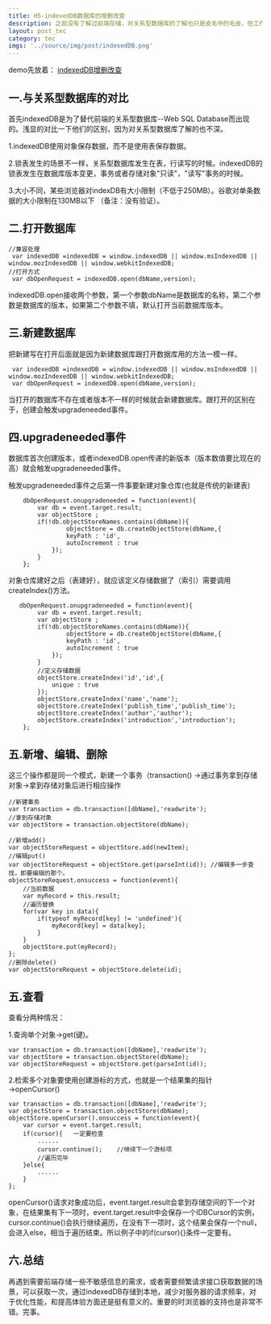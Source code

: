 ```yaml
---
title: H5-indexedDB数据库的增删改查
description: 之前没有了解过前端存储，对关系型数据库的了解也只是皮毛中的毛皮，但工作中偶尔会有经理或后端同事问:web能保存数据么？之前都是狠狠的跟人家说：亲~不可哟。了解过indexedDB之后的回答是：亲~，不仅可以存，还能增删改查呦。
layout: post_tec
category: tec
imgs: '../source/img/post/indexedDB.png'
---
```

demo先放着： <a href="/test/old_test/base/indexedDB.html" target="_blank">indexedDB增删改查</a>
## 一.与关系型数据库的对比
首先indexedDB是为了替代前端的关系型数据库--Web SQL Database而出现的。浅显的对比一下他们的区别，因为对关系型数据库了解的也不深。

1.indexedDB使用对象保存数据，而不是使用表保存数据。

2.锁表发生的场景不一样，关系型数据库发生在表，行读写的时候。indexedDB的锁表发生在数据库版本变更，事务或者存储对象"只读"，"读写"事务的时候。

3.大小不同，某些浏览器对indexDB有大小限制（不低于250MB）。谷歌对单条数据的大小限制在130MB以下 （备注：没有验证）。

## 二.打开数据库
```
//兼容处理
 var indexedDB =indexedDB = window.indexedDB || window.msIndexedDB ||      window.mozIndexedDB || window.webkitIndexedDB;
//打开方式
 var dbOpenRequest = indexedDB.open(dbName,version);
```
indexedDB.open接收两个参数，第一个参数dbName是数据库的名称，第二个参数是数据库的版本，如果第二个参数不填，默认打开当前数据库版本。


## 三.新建数据库
把新建写在打开后面就是因为新建数据库跟打开数据库用的方法一模一样。

```
 var indexedDB =indexedDB = window.indexedDB || window.msIndexedDB ||      window.mozIndexedDB || window.webkitIndexedDB;
 var dbOpenRequest = indexedDB.open(dbName,version);
```
当打开的数据库不存在或者版本不一样的时候就会新建数据库。跟打开的区别在于，创建会触发upgradeneeded事件。


## 四.upgradeneeded事件
数据库首次创建版本，或者indexedDB.open传递的新版本（版本数值要比现在的高）就会触发upgradeneeded事件。

触发upgradeneeded事件之后第一件事要新建对象仓库(也就是传统的新建表)
```
    dbOpenRequest.onupgradeneeded = function(event){
    	var db = event.target.result;
        var objectStore ;
        if(!db.objectStoreNames.contains(dbName)){  
                objectStore = db.createObjectStore(dbName,{
                keyPath : 'id',
                autoIncrement : true
            });
        }
    };
```
对象仓库建好之后（表建好），就应该定义存储数据了（索引）需要调用createIndex()方法。
```
   dbOpenRequest.onupgradeneeded = function(event){
    	var db = event.target.result;
        var objectStore ;
        if(!db.objectStoreNames.contains(dbName)){
                objectStore = db.createObjectStore(dbName,{
                keyPath : 'id',
                autoIncrement : true
            });
        }
    	//定义存储数据
    	objectStore.createIndex('id','id',{
    		unique : true
    	});
    	objectStore.createIndex('name','name');
    	objectStore.createIndex('publish_time','publish_time');
    	objectStore.createIndex('author','author');
    	objectStore.createIndex('introduction','introduction');
    };
```
## 五.新增、编辑、删除
这三个操作都是同一个模式，新建一个事务（transaction() →通过事务拿到存储对象→拿到存储对象后进行相应操作
```
//新建事务
var transaction = db.transaction([dbName],'readwrite'); 
//拿到存储对象
var objectStore = transaction.objectStore(dbName);

//新增add()
var objectStoreRequest = objectStore.add(newItem);
//编辑put()
var objectStoreRequest = objectStore.get(parseInt(id)); //编辑多一步查找，即要编辑的那个。
objectStoreRequest.onsuccess = function(event){
	//当前数据
	var myRecord = this.result;
	//遍历替换
	for(var key in data){
		if(typeof myRecord[key] != 'undefined'){
			myRecord[key] = data[key];
		}
	}
	objectStore.put(myRecord);
};
//删除delete()
var objectStoreRequest = objectStore.delete(id);
```
## 五.查看
查看分两种情况：

1.查询单个对象→get(键)。
```
var transaction = db.transaction([dbName],'readwrite'); 
var objectStore = transaction.objectStore(dbName);
var objectStoreRequest = objectStore.get(parseInt(id)); 
```
2.检索多个对象要使用创建游标的方式，也就是一个结果集的指针→openCursor()
```
var transaction = db.transaction([dbName],'readwrite'); 
var objectStore = transaction.objectStore(dbName);
objectStore.openCursor().onsuccess = function(event){
	var cursor = event.target.result;
	if(cursor){   一定要检查
		......
		cursor.continue();    //继续下一个游标项
		//遍历完毕
	}else{
		......
	}
};
```
openCursor()请求对象成功后，event.target.result会拿到存储空间的下一个对象，在结果集有下一项时，event.target.result中会保存一个IDBCursor的实例，cursor.continue()会执行继续遍历，在没有下一项时，这个结果会保存一个null，会进入else，相当于遍历结束。所以例子中的if(cursor){}条件一定要有。

## 六.总结
再遇到需要前端存储一些不敏感信息的需求，或者需要频繁请求接口获取数据的场景，可以获取一次，通过indexedDB存储到本地，减少对服务器的请求频率，对于优化性能，和提高体验方面还是挺有意义的。重要的时浏览器的支持也是非常不错。完事。






